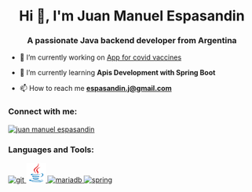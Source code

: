 <h1 align="center">Hi 👋, I'm Juan Manuel Espasandin</h1>
<h3 align="center">A passionate Java backend developer from Argentina</h3>

- 🔭 I’m currently working on [App for covid vaccines](https://github.com/mastranga/Equipo29-Tema5.git)

- 🌱 I’m currently learning **Apis Development with Spring Boot**

- 📫 How to reach me **espasandin.j@gmail.com**

<h3 align="left">Connect with me:</h3>
<p align="left">
<a href="https://linkedin.com/in/juan manuel espasandin" target="blank"><img align="center" src="https://raw.githubusercontent.com/rahuldkjain/github-profile-readme-generator/master/src/images/icons/Social/linked-in-alt.svg" alt="juan manuel espasandin" height="30" width="40" /></a>
</p>

<h3 align="left">Languages and Tools:</h3>
<p align="left"> <a href="https://git-scm.com/" target="_blank" rel="noreferrer"> <img src="https://www.vectorlogo.zone/logos/git-scm/git-scm-icon.svg" alt="git" width="40" height="40"/> </a> <a href="https://www.java.com" target="_blank" rel="noreferrer"> <img src="https://raw.githubusercontent.com/devicons/devicon/master/icons/java/java-original.svg" alt="java" width="40" height="40"/> </a> <a href="https://mariadb.org/" target="_blank" rel="noreferrer"> <img src="https://www.vectorlogo.zone/logos/mariadb/mariadb-icon.svg" alt="mariadb" width="40" height="40"/> </a> <a href="https://spring.io/" target="_blank" rel="noreferrer"> <img src="https://www.vectorlogo.zone/logos/springio/springio-icon.svg" alt="spring" width="40" height="40"/> </a> </p>
